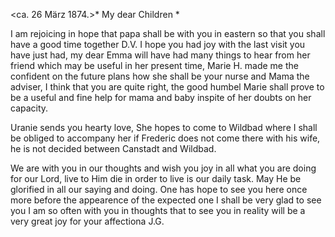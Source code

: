  <ca. 26 März 1874.>*
My dear Children <Fried>*

I am rejoicing in hope that papa shall be with you in eastern so that you shall have a good time together D.V. I hope you had joy with the last visit you have just had, my dear Emma will have had many things to hear from her friend which may be useful in her present time, Marie H. made me the confident on the future plans how she shall be your nurse and Mama the adviser, I think that you are quite right, the good humbel Marie shall prove to be a useful and fine help for mama and baby inspite of her doubts on her capacity.

Uranie sends you hearty love, She hopes to come to Wildbad where I shall be obliged to accompany her if Frederic does not come there with his wife, he is not decided between Canstadt and Wildbad.

We are with you in our thoughts and wish you joy in all what you are doing for our Lord, live to Him die in order to live is our daily task. May He be glorified in all our saying and doing. One has hope to see you here once more before the appearence of the expected one I shall be very glad to see you I am so often with you in thoughts that to see you in reality will be a very great joy for your affectiona
 J.G.
